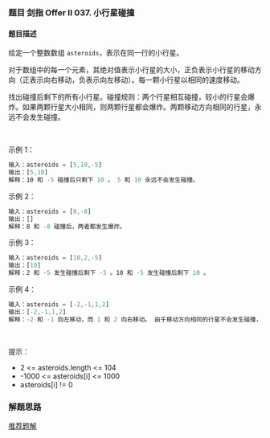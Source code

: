 ### 题目 剑指 Offer II 037. 小行星碰撞
#### 题目描述
给定一个整数数组 `asteroids`，表示在同一行的小行星。

对于数组中的每一个元素，其绝对值表示小行星的大小，正负表示小行星的移动方向（正表示向右移动，负表示向左移动）。每一颗小行星以相同的速度移动。

找出碰撞后剩下的所有小行星。碰撞规则：两个行星相互碰撞，较小的行星会爆炸。如果两颗行星大小相同，则两颗行星都会爆炸。两颗移动方向相同的行星，永远不会发生碰撞。

 

示例 1：

```js
输入：asteroids = [5,10,-5]
输出：[5,10]
解释：10 和 -5 碰撞后只剩下 10 。 5 和 10 永远不会发生碰撞。
```
示例 2：

```js
输入：asteroids = [8,-8]
输出：[]
解释：8 和 -8 碰撞后，两者都发生爆炸。
```
示例 3：

```js
输入：asteroids = [10,2,-5]
输出：[10]
解释：2 和 -5 发生碰撞后剩下 -5 。10 和 -5 发生碰撞后剩下 10 。
```
示例 4：

```js
输入：asteroids = [-2,-1,1,2]
输出：[-2,-1,1,2]
解释：-2 和 -1 向左移动，而 1 和 2 向右移动。 由于移动方向相同的行星不会发生碰撞，所以最终没有行星发生碰撞。 
```
 

提示：

- 2 <= asteroids.length <= 104
- -1000 <= asteroids[i] <= 1000
- asteroids[i] != 0


### 解题思路
[推荐题解](https://leetcode.cn/problems/XagZNi/solution/by-peaceful-thompsonfsu-u8zn/)